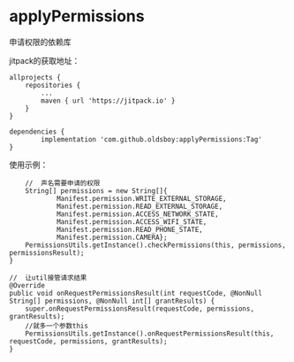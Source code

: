 # applyPermissions
申请权限的依赖库

jitpack的获取地址：

	allprojects {
		repositories {
			...
			maven { url 'https://jitpack.io' }
		}
	}

	dependencies {
	        implementation 'com.github.oldsboy:applyPermissions:Tag'
	}

使用示例：


        //  声名需要申请的权限
        String[] permissions = new String[]{
                Manifest.permission.WRITE_EXTERNAL_STORAGE,
                Manifest.permission.READ_EXTERNAL_STORAGE,
                Manifest.permission.ACCESS_NETWORK_STATE,
                Manifest.permission.ACCESS_WIFI_STATE,
                Manifest.permission.READ_PHONE_STATE,
                Manifest.permission.CAMERA};
        PermissionsUtils.getInstance().checkPermissions(this, permissions, permissionsResult);
    }
    
    //  让util接管请求结果
    @Override
    public void onRequestPermissionsResult(int requestCode, @NonNull String[] permissions, @NonNull int[] grantResults) {
        super.onRequestPermissionsResult(requestCode, permissions, grantResults);
        //就多一个参数this
        PermissionsUtils.getInstance().onRequestPermissionsResult(this, requestCode, permissions, grantResults);
    }
